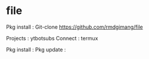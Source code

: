 # file
  Pkg install :
  Git-clone https://github.com/rmdgimang/file
 
Projects : ytbotsubs
Connect  : termux

   Pkg install : 
   Pkg update  :
